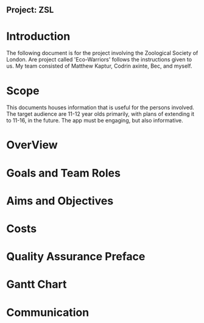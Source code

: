 ## Project: ZSL

# Introduction
The following document is for the project involving the Zoological Society of London. Are project called 'Eco-Warriors' follows the instructions given to us. My team consisted of Matthew Kaptur, Codrin axinte, Bec, and myself. 

# Scope
This documents houses information that is useful for the persons involved. The target audience are 11-12 year olds primarily, with plans of extending it to 11-16, in the future. The app must be engaging, but also informative.

# OverView
















# Goals and Team Roles

# Aims and Objectives

# Costs

# Quality Assurance Preface

# Gantt Chart

# Communication

